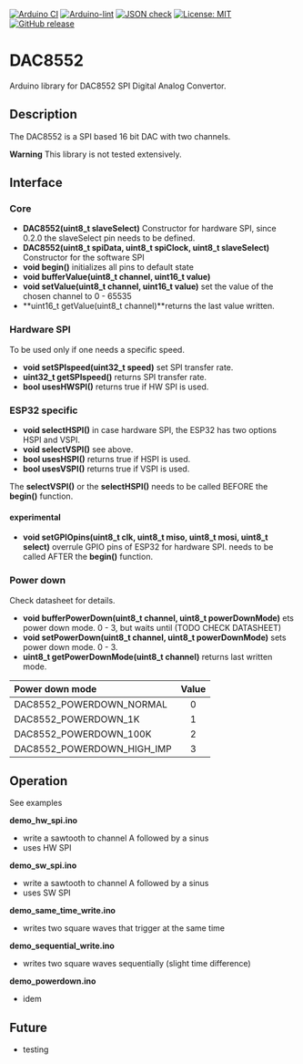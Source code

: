 
[![Arduino CI](https://github.com/RobTillaart/DAC8552/workflows/Arduino%20CI/badge.svg)](https://github.com/marketplace/actions/arduino_ci)
[![Arduino-lint](https://github.com/RobTillaart/DAC8552/actions/workflows/arduino-lint.yml/badge.svg)](https://github.com/RobTillaart/DAC8552/actions/workflows/arduino-lint.yml)
[![JSON check](https://github.com/RobTillaart/DAC8552/actions/workflows/jsoncheck.yml/badge.svg)](https://github.com/RobTillaart/DAC8552/actions/workflows/jsoncheck.yml)
[![License: MIT](https://img.shields.io/badge/license-MIT-green.svg)](https://github.com/RobTillaart/DAC8552/blob/master/LICENSE)
[![GitHub release](https://img.shields.io/github/release/RobTillaart/DAC8552.svg?maxAge=3600)](https://github.com/RobTillaart/DAC8552/releases)


# DAC8552

Arduino library for DAC8552 SPI Digital Analog Convertor.


## Description

The DAC8552 is a SPI based 16 bit DAC with two channels.

**Warning** This library is not tested extensively.


## Interface

### Core

- **DAC8552(uint8_t slaveSelect)** Constructor for hardware SPI,
since 0.2.0 the slaveSelect pin needs to be defined.
- **DAC8552(uint8_t spiData, uint8_t spiClock, uint8_t slaveSelect)** Constructor for the software SPI
- **void begin()** initializes all pins to default state
- **void bufferValue(uint8_t channel, uint16_t value)**
- **void setValue(uint8_t channel, uint16_t value)** set the value of the chosen channel to 0 - 65535
- **uint16_t getValue(uint8_t channel)**returns the last value written.


### Hardware SPI

To be used only if one needs a specific speed.

- **void setSPIspeed(uint32_t speed)** set SPI transfer rate.
- **uint32_t getSPIspeed()** returns SPI transfer rate.
- **bool usesHWSPI()** returns true if HW SPI is used.


### ESP32 specific

- **void selectHSPI()** in case hardware SPI, the ESP32 has two options HSPI and VSPI.
- **void selectVSPI()** see above.
- **bool usesHSPI()** returns true if HSPI is used.
- **bool usesVSPI()** returns true if VSPI is used.

The **selectVSPI()** or the **selectHSPI()** needs to be called 
BEFORE the **begin()** function.


#### experimental

- **void setGPIOpins(uint8_t clk, uint8_t miso, uint8_t mosi, uint8_t select)** 
overrule GPIO pins of ESP32 for hardware SPI. needs to be called 
AFTER the **begin()** function.


### Power down

Check datasheet for details.

- **void bufferPowerDown(uint8_t channel, uint8_t powerDownMode)** ets power down mode. 0 - 3, 
but waits until (TODO CHECK DATASHEET)
- **void setPowerDown(uint8_t channel, uint8_t powerDownMode)** sets power down mode. 0 - 3.
- **uint8_t getPowerDownMode(uint8_t channel)** returns last written mode.

| Power down mode            | Value |
|:---------------------------|:-----:|
| DAC8552_POWERDOWN_NORMAL   |   0   |
| DAC8552_POWERDOWN_1K       |   1   |
| DAC8552_POWERDOWN_100K     |   2   |
| DAC8552_POWERDOWN_HIGH_IMP |   3   |



## Operation

See examples

**demo_hw_spi.ino**
- write a sawtooth to channel A followed by a sinus 
- uses HW SPI

**demo_sw_spi.ino**
- write a sawtooth to channel A followed by a sinus 
- uses SW SPI

**demo_same_time_write.ino**
- writes two square waves that trigger at the same time

**demo_sequential_write.ino**
- writes two square waves sequentially (slight time difference)

**demo_powerdown.ino**
- idem


## Future

- testing

